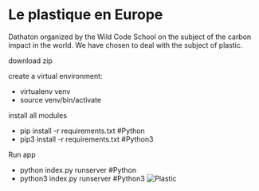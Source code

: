 # Le plastique en Europe
Dathaton organized by the Wild Code School on the subject of the carbon impact in the world. We have chosen to deal with the subject of plastic.

download zip

create a virtual environment:
- virtualenv venv
- source venv/bin/activate

install all modules

- pip install -r requirements.txt #Python
- pip3 install -r requirements.txt #Python3

Run app
- python index.py runserver #Python
- python3 index.py runserver #Python3
![Plastic](https://user-images.githubusercontent.com/100351485/182598921-729d68f4-a006-44cc-9797-be53543a9449.PNG)
